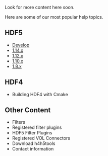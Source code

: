 Look for more content here soon.

Here are some of our most popular help topics.

## HDF5 
* [Develop](/hdf5/develop/)
* [1.14.x](/hdf5/v1_14/index.html)
* [1.12.x](/hdf5/v1_12/index.html)
* [1.10.x](/hdf5/v1_10/index.html)
* [1.8.x](/hdf5/v1_8/index.html)

## HDF4 
* Building HDF4 with Cmake

## Other Content 
* Filters
* Registered filter plugins
* HDF5 Filter Plugins
* Registered VOL Connectors 
* Download h4h5tools
* Contact information 
